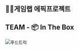 ## 🙋‍♀️게임랩 에픽프로젝트 
## TEAM - 📦 In The Box



<!-- ### 자세한 깃허브 활용 방법은 [노션 페이지](https://horse-somersault-707.notion.site/Github-6aa7d7579d3348779bf1c67ba12b1eb5)와 프로젝트 Repository [ReadMe](https://github.com/GameLab-Window/TheWindow/blob/main/README.md)를 확인해주세요 -->

![푸드트럭](https://github.com/user-attachments/assets/35f356bd-525f-4413-bbb4-78e57bf78f12)
